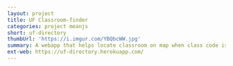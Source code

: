 ```yaml
---
layout: project
title: UF Classroom-finder
categories: project meanjs
short: uf-directory
thumbUrl: 'https://i.imgur.com/YBQbcWW.jpg'
summary: A webapp that helps locate classroom on map when class code is entered.
ext-web: https://uf-directory.herokuapp.com/
---
```


